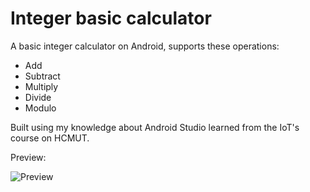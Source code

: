 Integer basic calculator
===

A basic integer calculator on Android, supports these operations:
- Add
- Subtract
- Multiply
- Divide
- Modulo

Built using my knowledge about Android Studio learned from the IoT's course on HCMUT.

Preview:

![Preview](https://files.catbox.moe/8mrp62.jpg)
